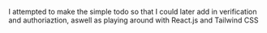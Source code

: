 I attempted to make the simple todo so that I could later add in verification and authoriaztion, aswell as playing around with React.js and Tailwind CSS
